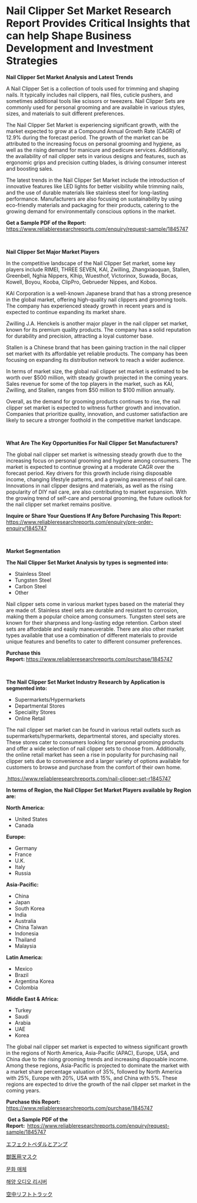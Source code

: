 <p><h1>Nail Clipper Set Market Research Report Provides Critical Insights that can help Shape Business Development and Investment Strategies</h1></p><p><strong>Nail Clipper Set Market Analysis and Latest Trends</strong></p>
<p><p>A Nail Clipper Set is a collection of tools used for trimming and shaping nails. It typically includes nail clippers, nail files, cuticle pushers, and sometimes additional tools like scissors or tweezers. Nail Clipper Sets are commonly used for personal grooming and are available in various styles, sizes, and materials to suit different preferences.</p><p>The Nail Clipper Set Market is experiencing significant growth, with the market expected to grow at a Compound Annual Growth Rate (CAGR) of 12.9% during the forecast period. The growth of the market can be attributed to the increasing focus on personal grooming and hygiene, as well as the rising demand for manicure and pedicure services. Additionally, the availability of nail clipper sets in various designs and features, such as ergonomic grips and precision cutting blades, is driving consumer interest and boosting sales.</p><p>The latest trends in the Nail Clipper Set Market include the introduction of innovative features like LED lights for better visibility while trimming nails, and the use of durable materials like stainless steel for long-lasting performance. Manufacturers are also focusing on sustainability by using eco-friendly materials and packaging for their products, catering to the growing demand for environmentally conscious options in the market.</p></p>
<p><strong>Get a Sample PDF of the Report:&nbsp;</strong> <a href="https://www.reliableresearchreports.com/enquiry/request-sample/1845747">https://www.reliableresearchreports.com/enquiry/request-sample/1845747</a></p>
<p>&nbsp;</p>
<p><strong>Nail Clipper Set Major Market Players</strong></p>
<p><p>In the competitive landscape of the Nail Clipper Set market, some key players include RIMEI, THREE SEVEN, KAI, Zwilling, Zhangxiaoquan, Stallen, Greenbell, Nghia Nippers, Klhip, Wuesthof, Victorinox, Suwada, Bocas, Kowell, Boyou, Kooba, ClipPro, Gebrueder Nippes, and Kobos. </p><p>KAI Corporation is a well-known Japanese brand that has a strong presence in the global market, offering high-quality nail clippers and grooming tools. The company has experienced steady growth in recent years and is expected to continue expanding its market share.</p><p>Zwilling J.A. Henckels is another major player in the nail clipper set market, known for its premium quality products. The company has a solid reputation for durability and precision, attracting a loyal customer base. </p><p>Stallen is a Chinese brand that has been gaining traction in the nail clipper set market with its affordable yet reliable products. The company has been focusing on expanding its distribution network to reach a wider audience.</p><p>In terms of market size, the global nail clipper set market is estimated to be worth over $500 million, with steady growth projected in the coming years. Sales revenue for some of the top players in the market, such as KAI, Zwilling, and Stallen, ranges from $50 million to $100 million annually.</p><p>Overall, as the demand for grooming products continues to rise, the nail clipper set market is expected to witness further growth and innovation. Companies that prioritize quality, innovation, and customer satisfaction are likely to secure a stronger foothold in the competitive market landscape.</p></p>
<p>&nbsp;</p>
<p><strong>What Are The Key Opportunities For Nail Clipper Set Manufacturers?</strong></p>
<p><p>The global nail clipper set market is witnessing steady growth due to the increasing focus on personal grooming and hygiene among consumers. The market is expected to continue growing at a moderate CAGR over the forecast period. Key drivers for this growth include rising disposable income, changing lifestyle patterns, and a growing awareness of nail care. Innovations in nail clipper designs and materials, as well as the rising popularity of DIY nail care, are also contributing to market expansion. With the growing trend of self-care and personal grooming, the future outlook for the nail clipper set market remains positive.</p></p>
<p><strong>Inquire or Share Your Questions If Any Before Purchasing This Report:</strong> <a href="https://www.reliableresearchreports.com/enquiry/pre-order-enquiry/1845747">https://www.reliableresearchreports.com/enquiry/pre-order-enquiry/1845747</a></p>
<p>&nbsp;</p>
<p><strong>Market Segmentation</strong></p>
<p><strong>The Nail Clipper Set Market Analysis by types is segmented into:</strong></p>
<p><ul><li>Stainless Steel</li><li>Tungsten Steel</li><li>Carbon Steel</li><li>Other</li></ul></p>
<p><p>Nail clipper sets come in various market types based on the material they are made of. Stainless steel sets are durable and resistant to corrosion, making them a popular choice among consumers. Tungsten steel sets are known for their sharpness and long-lasting edge retention. Carbon steel sets are affordable and easily maneuverable. There are also other market types available that use a combination of different materials to provide unique features and benefits to cater to different consumer preferences.</p></p>
<p><strong>Purchase this Report:&nbsp;</strong><a href="https://www.reliableresearchreports.com/purchase/1845747">https://www.reliableresearchreports.com/purchase/1845747</a></p>
<p>&nbsp;</p>
<p><strong>The Nail Clipper Set Market Industry Research by Application is segmented into:</strong></p>
<p><ul><li>Supermarkets/Hypermarkets</li><li>Departmental Stores</li><li>Speciality Stores</li><li>Online Retail</li></ul></p>
<p><p>The nail clipper set market can be found in various retail outlets such as supermarkets/hypermarkets, departmental stores, and specialty stores. These stores cater to consumers looking for personal grooming products and offer a wide selection of nail clipper sets to choose from. Additionally, the online retail market has seen a rise in popularity for purchasing nail clipper sets due to convenience and a larger variety of options available for customers to browse and purchase from the comfort of their own home.</p></p>
<p><a href="https://www.reliableresearchreports.com/nail-clipper-set-r1845747">&nbsp;https://www.reliableresearchreports.com/nail-clipper-set-r1845747</a></p>
<p><strong>In terms of Region, the Nail Clipper Set Market Players available by Region are:</strong></p>
<p>
    <p> <strong> North America: </strong>
        <ul>
            <li>United States</li>
            <li>Canada</li>
        </ul>
        </p> 
    <p> <strong> Europe: </strong>
        <ul>
            <li>Germany</li>
            <li>France</li>
            <li>U.K.</li>
            <li>Italy</li>
            <li>Russia</li>
        </ul>
        </p> 
    <p> <strong> Asia-Pacific: </strong>
        <ul>
            <li>China</li>
            <li>Japan</li>
            <li>South Korea</li>
            <li>India</li>
            <li>Australia</li>
            <li>China Taiwan</li>
            <li>Indonesia</li>
            <li>Thailand</li>
            <li>Malaysia</li>
        </ul>
        </p> 
    <p> <strong> Latin America: </strong>
        <ul>
            <li>Mexico</li>
            <li>Brazil</li>
            <li>Argentina Korea</li>
            <li>Colombia</li>
        </ul>
        </p> 
    <p> <strong> Middle East & Africa: </strong>
        <ul>
            <li>Turkey</li>
            <li>Saudi</li>
            <li>Arabia</li>
            <li>UAE</li>
            <li>Korea</li>
        </ul>
    </p>
    </p>
<p><p>The global nail clipper set market is expected to witness significant growth in the regions of North America, Asia-Pacific (APAC), Europe, USA, and China due to the rising grooming trends and increasing disposable income. Among these regions, Asia-Pacific is projected to dominate the market with a market share percentage valuation of 35%, followed by North America with 25%, Europe with 20%, USA with 15%, and China with 5%. These regions are expected to drive the growth of the nail clipper set market in the coming years.</p></p>
<p><strong>Purchase this Report: </strong><a href="https://www.reliableresearchreports.com/purchase/1845747">https://www.reliableresearchreports.com/purchase/1845747</a></p>
<p>&nbsp;<strong>Get a Sample PDF of the Report:&nbsp;&nbsp;</strong><a href="https://www.reliableresearchreports.com/enquiry/request-sample/1845747">https://www.reliableresearchreports.com/enquiry/request-sample/1845747</a></p>
<p><strong></strong></p>
<p><p><a href="https://medium.com/@nairn_boy/%E3%82%A8%E3%83%95%E3%82%A7%E3%82%AF%E3%83%88%E3%83%9A%E3%83%80%E3%83%AB%E3%81%A8%E3%82%A2%E3%83%B3%E3%83%97%E5%B8%82%E5%A0%B4%E3%81%AE%E8%A6%8B%E9%80%9A%E3%81%97-%E5%AE%8C%E5%85%A8%E3%81%AA%E7%94%A3%E6%A5%AD%E5%88%86%E6%9E%90-2024%E5%B9%B4%E3%81%8B%E3%82%892031%E5%B9%B4-bcaf1587bb5d">エフェクトペダルとアンプ</a></p><p><a href="https://github.com/AdellaPrice2023/Market-Research-Report-List-1/blob/main/9651047143528.md">獣医用マスク</a></p><p><a href="https://medium.com/@cameronmills55_86881/2024%EB%85%84%EB%B6%80%ED%84%B0-2031%EB%85%84%EA%B9%8C%EC%A7%80%EC%9D%98-%EB%AC%B8%ED%99%94-%EB%A7%A4%EC%B2%B4-%EC%8B%9C%EC%9E%A5-%EC%A0%90%EC%9C%A0%EC%9C%A8%EA%B3%BC-%EA%B2%BD%EC%9F%81-%ED%92%8D%EA%B2%BD%EC%97%90-%EB%8C%80%ED%95%9C-%ED%86%B5%EC%B0%B0%EB%A0%A5-8bf8ed7ac914">문화 매체</a></p><p><a href="https://github.com/Wesleyeilly8796202/Market-Research-Report-List-1/blob/main/1791310151260.md">해양 오디오 리시버</a></p><p><a href="https://medium.com/@alletty768546/%E5%9B%BD%E9%9A%9B%E3%82%A8%E3%82%A2%E3%83%AA%E3%82%A2%E3%83%AB%E3%83%AA%E3%83%95%E3%83%88%E3%83%88%E3%83%A9%E3%83%83%E3%82%AF%E7%94%A3%E6%A5%AD-%E3%82%BF%E3%82%A4%E3%83%97-%E3%82%A2%E3%83%97%E3%83%AA%E3%82%B1%E3%83%BC%E3%82%B7%E3%83%A7%E3%83%B3-%E5%B8%82%E5%A0%B4%E3%83%97%E3%83%AC%E3%83%BC%E3%83%A4%E3%83%BC-%E5%9C%B0%E5%9F%9F%E6%88%90%E9%95%B7%E5%88%86%E6%9E%90-%E3%81%9D%E3%81%97%E3%81%A6%E5%B0%86%E6%9D%A5%E3%81%AE%E3%82%B7%E3%83%8A%E3%83%AA%E3%82%AA-2024%E5%B9%B4-2031%E5%B9%B4-c7a26f3ef4e5">空中リフトトラック</a></p></p>